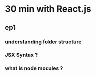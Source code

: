 # 30 min with React.js 
 
 ## ep1
  
  ### understanding folder structure 
  ### JSX Syntax ?
  ### what is node modules ?
